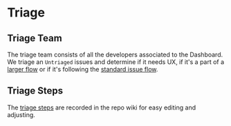 [larger flow]: flow-feature.md
[standard issue flow]: flow-standard.md
[triage steps]: https://github.com/opendatahub-io/odh-dashboard/wiki/Triaging

# Triage

## Triage Team

The triage team consists of all the developers associated to the Dashboard. We triage an `Untriaged` issues and determine if it needs UX, if it's a part of a [larger flow] or if it's following the [standard issue flow].

## Triage Steps

The [triage steps] are recorded in the repo wiki for easy editing and adjusting.
